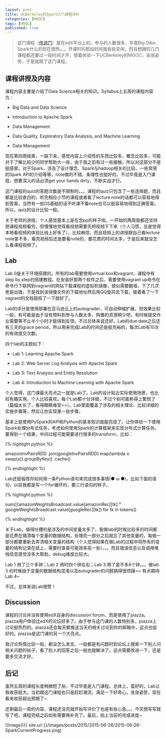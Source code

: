 ```yaml
---
layout: post
title: UCBerkeley的Spark入门课程评价
categories: [MOOC]
tags: [MOOC]
published: true
---
```


> 这门课程（[传送门](https://www.edx.org/course/introduction-big-data-apache-spark-uc-berkeleyx-cs100-1x)）是在edX平台上的。参与的人数很多，毕竟Big Data、Spark什么的现在很热。。。开课时的那段时间我有些空闲，而且想跟的几门课程都还要过一段时间才开，想着体验一下UCBerkeley的MOOC，涨涨姿势，于是就跟了这门课程。


## 课程讲授及内容

课程内容主要是介绍了Data Science相关的知识。Syllabus上五周的课程内容为：

- Big Data and Data Science

- Introduction to Apache Spark

- Data Management

- Data Quality, Exploratory Data Analysis, and Machine Learning

- Data Management

现在第四周结束，一路下来，感觉内容上介绍性的东西比较多，概念比较多，可能对于了解比较少的同学帮助大一些，由于我之前有过一些接触，所以对这部分不是挺感冒。对于Spark，涉及了设计理念、Spark与hadoop相关的比较、一些常用的Spark API的介绍等等，note做的不错，条理性也挺好的。不过毕竟是入门课程，想要深入的话必须get your hands dirty，不断实战才行。

这门课程的quiz的答题次数是不限制的。。。课程的quiz只包含了一些选择题，而且都是比较直白的，听完相应小节的课程或者看了lecture note的话都可以容易地得到答案，当然有一些DS基础的话不听课不看note也可以挺容易地得到正确答案。所以，quiz的设计比较一般。

关于老师的讲授，个人感觉基本上是在念pp的样子啦。一开始的两周我都还坚持把课程视频看完，但慢慢地觉得看视频需要先把视频下下来（个人习惯，总是觉得本地看视频的体验比线上好多了），比较麻烦，而且视频上的讲授跟自己看lecture note差不多，看完视频后还是要看note的，要花费的时间太多，于是后来就没怎么看课程视频了。


## Lab

Lab 0是关于环境搭建的。所有的lab需要使用virtual box和vagrant，课程中有step by step的搭建教程。在安装好那两个软件之后，需要使用vagrant up命令在命令行下联网到vagrant的网站下载课程的虚拟机镜像，貌似需要翻墙，下了几次老是出错，于是找到该镜像文件的下载地址然后用QQ旋风去下载，接着看了一下vagrant的文档鼓捣了一下就好了。

Lab的评分是使用部署在亚马逊云上的autograder，可自动伸缩扩展，但效果比较一般，有可能是由于没有预料到参与人数太多，购置的资源稍少吧，有时候提交作业需要等不止半个小时才能得到反馈。不过总体来说还好。Lab的due date之后还有三天的grace period，所以用来完成Lab的时间还是挺充裕的，每次Lab有10次的有效提交次数。

四个lab的主题如下：

- Lab 1: Learning Apache Spark

- Lab 2: Web Server Log Analysis with Apache Spark 

- Lab 3: Text Analysis and Entity Resolution

- Lab 4: Introduction to Machine Learning with Apache Spark

个人觉得，这门课最大亮点之一就是Lab了。Lab的设计贴近实际使用场景，也比较有趣实用，个人比较喜欢。每个Lab都十分详细，不过个别可能称得上繁琐了（篇幅太长了，看得眼睛难受==）。Lab里面覆盖了涉及的相关理论、比较详细的实施步骤等，然后让你实现某一些步骤。

基本上是使用PySpark的API和Python的基本知识就能完成了。让你体验一下使用Spark处理分布式任务，考虑如何使用Spark的计算框架来实现分布式计算任务。要得到一个结果，中间过程可能需要进行很多的transform，比如：

{% highlight python %}

amazonInvPairsRDD
                .join(googleInvPairsRDD).map(lambda x: swap(x)).groupByKey()
                .cache()

{% endhighlight %}

Lab还挺锻炼你如何用一条Python语句来完成很多事情(● ω ●)，比如下面的语句，以前我都是写一个for循环的，要三行语句的样子。

{% highlight python %}

sum([(amazonWeightsBroadcast.value[amazonRec][tk] * googleWeightsBroadcast.value[googleRec][tk]) for tk in tokens])

{% endhighlight %}

关于Lab，值得吐槽的是涉及的中间变量太多了，我做lab的时候比较多的时间都是花费在搞清每个变量的数据结构，处理完一部分之后就忘了其他变量的，每做一部分都要重新去弄清相关变量的结构（个人觉得如果在做Lab的过程中将所有的变量的结构记录在纸上，需要时查查可能效率高一些）。。。而且错误信息以及调用堆栈信息感觉没多大帮助，debug难度比较大。

Lab 1 用了三个多钟；Lab 2 用时四个钟左右；Lab 3 用了差不多8个钟。。。做lab 3 的时候由于变量的数据结构混淆以及autograder的问题搞得很烦躁== 有点期待Lab 4~

不过，总体来说Lab很赞！


## Discussion

课程的讨论并没有使用edX自身的discussion forum，而是使用了piazza。piazza用户体验比edX的论坛好多了。由于参与这门课的人数特别多，piazza上讨论挺热烈的。piazza还会每天都推送当天的相关讨论到你的邮箱中，这点也挺好的。piazza是这门课的另一个大亮点。

我讨论热情比较一般，都没怎么发言。一般都是有问题时到论坛上搜索一下别人问相关问题的帖子，看了别人的回答之后一般也就解决了。这点需要改进一下，还是要多交流才好。


## 后记

虽然五周的课程长度稍微短了些，不过毕竟是入门课程。总体上，蛮好的，Lab让我收获挺大。当初跟这门课程也只是赶赶潮流，满足一下好奇心，涨涨姿势，现在看来收获超出预期了~

还剩最后一周的内容，课程还没完就开始写评价了也是有些心急。。。今天想写写就写了吧，课程完结之后如有需要再补充了。最后，贴上当前的完成进度~

![Image]({{ site.url }}/images/posts/2015/2015-06-26/2015-06-26-SparkCurrentProgress.png)


